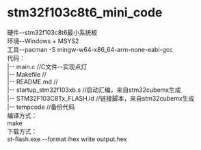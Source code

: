 # stm32f103c8t6_mini_code  
硬件--stm32f103c8t6最小系统板  
环境--Windows + MSYS2  
工具--pacman -S mingw-w64-x86_64-arm-none-eabi-gcc  
代码：  
    |-- main.c //C文件--实现点灯  
    |-- Makefile //  
    |-- README.md //  
    |-- startup_stm32f103xb.s //启动汇编，来自stm32cubemx生成  
    |-- STM32F103C8Tx_FLASH.ld //链接脚本，来自stm32cubemx生成  
    |-- tempcode //备份代码  
编译方式：  
    make  
下载方式：  
   st-flash.exe --format ihex write output.hex  
